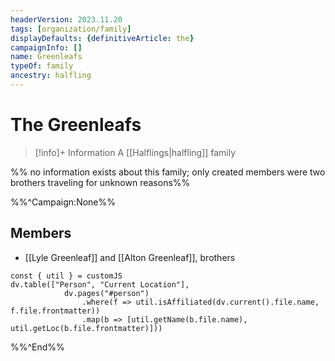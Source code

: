 ```yaml
---
headerVersion: 2023.11.20
tags: [organization/family]
displayDefaults: {definitiveArticle: the}
campaignInfo: []
name: Greenleafs
typeOf: family
ancestry: halfling
---
```

# The Greenleafs
>[!info]+ Information
> A [[Halflings|halfling]] family

%% no information exists about this family; only created members were two brothers traveling for unknown reasons%%

%%^Campaign:None%%
## Members
- [[Lyle Greenleaf]] and [[Alton Greenleaf]], brothers

```dataviewjs
const { util } = customJS
dv.table(["Person", "Current Location"], 
			dv.pages("#person")
				.where(f => util.isAffiliated(dv.current().file.name, f.file.frontmatter))
				.map(b => [util.getName(b.file.name), util.getLoc(b.file.frontmatter)]))
```
%%^End%%